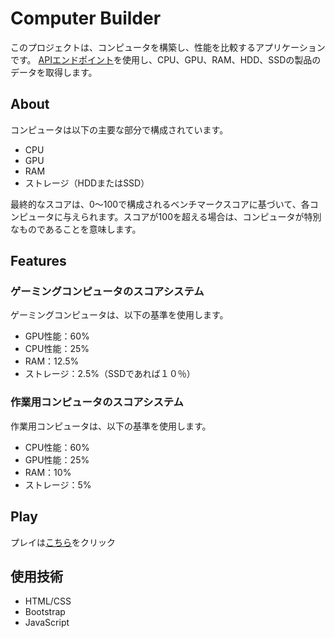 # Computer Builder
このプロジェクトは、コンピュータを構築し、性能を比較するアプリケーションです。
[APIエンドポイント](https://api.recursionist.io/builder/computers)を使用し、CPU、GPU、RAM、HDD、SSDの製品のデータを取得します。

## About
コンピュータは以下の主要な部分で構成されています。
- CPU
- GPU
- RAM
- ストレージ（HDDまたはSSD）

最終的なスコアは、0〜100で構成されるベンチマークスコアに基づいて、各コンピュータに与えられます。スコアが100を超える場合は、コンピュータが特別なものであることを意味します。

## Features
### ゲーミングコンピュータのスコアシステム
ゲーミングコンピュータは、以下の基準を使用します。
- GPU性能：60%
- CPU性能：25%
- RAM：12.5%
- ストレージ：2.5%（SSDであれば１０％）

### 作業用コンピュータのスコアシステム
作業用コンピュータは、以下の基準を使用します。
- CPU性能：60%
- GPU性能：25%
- RAM：10%
- ストレージ：5%

## Play
プレイは[こちら]()をクリック

## 使用技術
- HTML/CSS
- Bootstrap
- JavaScript

